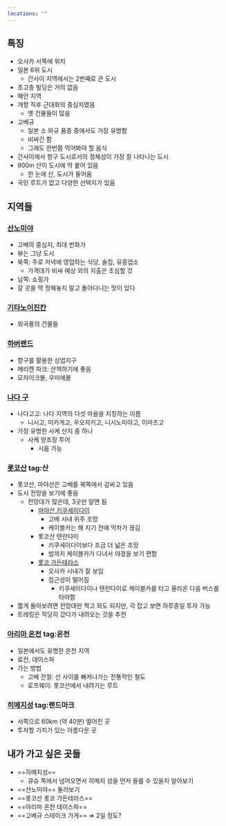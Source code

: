 ```yaml
---
locations: ""
---
```

## 특징
- 오사카 서쪽에 위치
- 일본 6위 도시
	- 간사이 지역에서는 2번째로 큰 도시
- 초고층 빌딩은 거의 없음
- 해안 지역
- 개항 직후 근대화의 중심지였음
	- 옛 건물들이 많음
- 고베규
	- 일본 소 와규 품종 중에서도 가장 유명함
	- 비싸긴 함
	- 그래도 한번쯤 먹어봐야 할 음식
- 간사이에서 항구 도시로서의 정체성이 가장 잘 나타나는 도시
- 900m 산이 도시에 딱 붙어 있음
	- 한 눈에 산, 도시가 들어옴
- 국민 루트가 없고 다양한 선택지가 있음

## 지역들
### [산노미야](geo:34.6931949,135.194472)
- 고베의 중심지, 최대 번화가
- 뷰는 그냥 도시
- 북쪽: 주로 저녁에 영업하는 식당, 술집, 유흥업소
	- 가격대가 비싸 예상 외의 지출은 조심할 것
- 남쪽: 쇼핑가
- 갈 곳을 딱 정해놓지 말고 돌아다니는 맛이 있다

### [기타노이진칸](geo:34.7007283,135.1907906)
- 외국풍의 건물들

### [하버랜드](geo:34.6788063,135.1805729)
- 항구를 활용한 상업지구
- 메리켄 파크: 산책하기에 좋음
- 모자이크몰, 우미에몰

### [나다 구](geo:34.7139737,135.2281184)
- 나다고고: 나다 지역의 다섯 마을을 지칭하는 이름
	- 니시고, 미카게고, 우오자키고, 니시노미야고, 이마즈고
- 가장 유명한 사케 산지 중 하나
	- 사케 양조장 투어
		- 시음 가능

### [롯코산](geo:34.7780226,135.2637238) tag:산 
- 롯코산, 마야산은 고베를 북쪽에서 감싸고 있음
- 도시 전망을 보기에 좋음
	- 전망대가 많은데, 3곳만 알면 됨
		- [마야산 키쿠세이다이](geo:34.7342415,135.2063283)
			- 고베 시내 위주 조망
			- 케이블카는 해 지기 전에 막차가 끊김
		- 롯코산 텐란다이
			- 키쿠세이다이보다 조금 더 넓은 조망
			- 밤까지 케이블카가 다녀서 야경을 보기 편함
		- [롯코 가든테라스](geo:34.7644317,135.2476096)
			- 오사카 시내가 잘 보임
			- 접근성이 떨어짐
				- 키쿠세이다이나 텐란다이로 케이블카를 타고 올라온 다음 버스를 타야함
- 짧게 돌아보려면 전망대만 찍고 와도 되지만, 각 잡고 보면 하루종일 투자 가능
- 트레킹은 적당히 갔다가 내려오는 것을 추천

### [아리마 온천](geo:34.7978083,135.2476961) tag:온천 
- 일본에서도 유명한 온천 지역
- 료칸, 데이스파
- 가는 방법
	- 고베 전철: 산 사이를 빠져나가는 전통적인 철도
	- 로프웨이: 롯코산에서 내려가는 루트

### [히메지성](geo:34.839449,134.6939047) tag:랜드마크 
- 서쪽으로 60km (약 40분) 떨어진 곳
- 투자할 가치가 있는 아름다운 곳

## 내가 가고 싶은 곳들
- ==히메지성==
	- 큐슈 쪽에서 넘어오면서 히메지 성을 먼저 들를 수 있을지 알아보기
- ==산노미야== 둘러보기
- ==롯코산 롯코 가든테라스==
- ==아리마 온천 데이스파==
- ==고베규 스테이크 가게==
⇒ 2일 정도?
